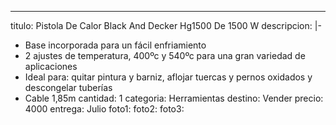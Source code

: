 ---
titulo: Pistola De Calor Black And Decker Hg1500 De 1500 W
descripcion: |-
  - Base incorporada para un fácil enfriamiento
  - 2 ajustes de temperatura, 400ºc y 540ºc para una gran variedad de aplicaciones
  - Ideal para: quitar pintura y barniz, aflojar tuercas y pernos oxidados y descongelar tuberías
  - Cable 1,85m
cantidad: 1
categoria: Herramientas
destino: Vender
precio: 4000
entrega: Julio
foto1: 
foto2: 
foto3: 
